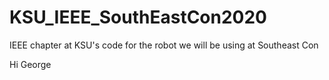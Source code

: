 # KSU_IEEE_SouthEastCon2020
IEEE chapter at KSU's code for the robot we will be using at Southeast Con

Hi George
